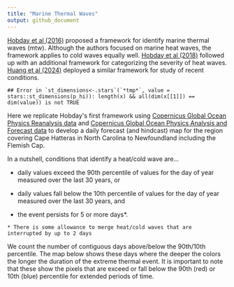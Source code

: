 ```yaml
---
title: "Marine Thermal Waves"
output: github_document
---
```




[Hobday et al (2016)](https://www.sciencedirect.com/science/article/abs/pii/S0079661116000057) proposed a framework for identify marine thermal waves (mtw).  Although the authors focused on marine heat waves, the framework applies to cold waves equally well. [Hobday et al (2018)](https://tos.org/oceanography/article/categorizing-and-naming-marine-heatwaves) followed up with an additional framework for categorizing the severity of heat waves.  [Huang et al (2024)](https://agupubs.onlinelibrary.wiley.com/doi/10.1029/2024GL108369) deployed a similar framework for study of recent conditions.


```
## Error in `st_dimensions<-.stars`(`*tmp*`, value = stars::st_dimensions(p_hi)): length(x) && all(dim(x[[1]]) == dim(value)) is not TRUE
```

Here we replicate Hobday's first framework using  [Copernicus Global Ocean Physics Reanalysis data](https://data.marine.copernicus.eu/product/GLOBAL_MULTIYEAR_PHY_001_030/description) and [Copernicus Global Ocean Physics Analysis and Forecast data](https://data.marine.copernicus.eu/product/GLOBAL_ANALYSISFORECAST_PHY_001_024/description) to develop a daily forecast (and hindcast) map for the region covering Cape Hatteras in North Carolina to Newfoundland including the Flemish Cap. 

In a nutshell, conditions that identify a heat/cold wave are...

  + daily values exceed the 90th percentile of values for the day of year measured over the last 30 years, or
  
  + daily values fall below the 10th percentile of values for the day of year measured over the last 30 years, and 
  
  + the event persists for 5 or more days*.
  
```
* There is some allowance to merge heat/cold waves that are interrupted by up to 2 days
```

We count the number of contiguous days above/below the 90th/10th percentile. The map below shows these days where the deeper the colors the longer the duration of the extreme thermal event. It is important to note that these show the pixels that are exceed or fall below the 90th (red) or 10th (blue) percentile for extended periods of time.

